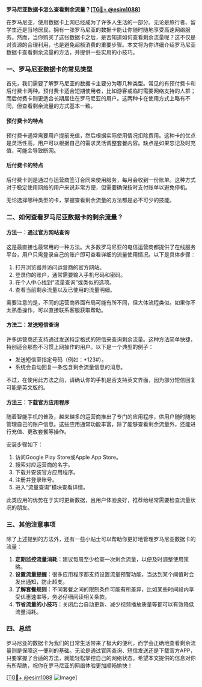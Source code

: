 **罗马尼亚数据卡怎么查看剩余流量？[[TG💪+ @esim1088](https://t.me/s/esim1088)]**

在罗马尼亚，使用数据卡上网已经成为了许多人生活的一部分。无论是旅行者、留学生还是当地居民，拥有一张罗马尼亚的数据卡能让你随时随地享受高速网络服务。然而，当你购买了这张数据卡之后，是否知道如何查看剩余流量呢？这不仅是对资源的合理利用，也是避免超额消费的重要步骤。本文将为你详细介绍罗马尼亚数据卡查看剩余流量的方法，并提供一些实用的小技巧。

### 一、罗马尼亚数据卡的常见类型

首先，我们需要了解罗马尼亚的数据卡主要分为哪几种类型。常见的有预付费卡和后付费卡两种。预付费卡适合短期使用者，比如游客或临时需要网络支持的人群；而后付费卡则更适合长期居住在罗马尼亚的用户。这两种卡在使用方式上略有不同，但查看剩余流量的方式基本一致。

#### 预付费卡的特点
预付费卡通常需要用户提前充值，然后根据实际使用情况扣除费用。这种卡的优点是灵活性高，用户可以根据自己的需求灵活调整套餐内容。缺点是如果忘记及时充值，可能会导致断网。

#### 后付费卡的特点
后付费卡则是通过与运营商签订合同来使用服务，每月会收到一份账单。这种方式对于稳定使用网络的用户来说非常方便，但需要确保按时支付账单以避免停机。

无论选择哪种类型的卡，掌握查看剩余流量的方法都是必不可少的技能。

### 二、如何查看罗马尼亚数据卡的剩余流量？

#### 方法一：通过官方网站查询
这是最直接也最常用的一种方法。大多数罗马尼亚的电信运营商都提供了在线服务平台，用户只需登录自己的账户即可查看详细的流量使用情况。以下是具体步骤：

1. 打开浏览器并访问运营商的官方网站。
2. 登录你的账户，通常需要输入手机号码和密码。
3. 在个人中心找到“流量查询”或类似的选项。
4. 查看当前剩余流量以及已使用的流量明细。

需要注意的是，不同的运营商界面布局可能有所不同，但大体流程类似。如果你不太熟悉操作，可以直接联系客服获取帮助。

#### 方法二：发送短信查询
许多运营商还支持通过发送特定格式的短信来查询剩余流量。这种方法简单快捷，特别适合那些不习惯上网操作的用户。以下是一个典型的例子：

- 发送短信至指定号码（例如：*123#）。
- 系统会自动回复一条包含剩余流量信息的消息。

不过，在使用此方法之前，请确认你的手机是否支持英文界面，因为部分短信回复可能是英文版的。

#### 方法三：下载官方应用程序
随着智能手机的普及，越来越多的运营商推出了专门的应用程序，供用户随时随地管理自己的账户信息。这些应用通常功能丰富，除了能够查看剩余流量外，还能进行充值、更改套餐等操作。

安装步骤如下：
1. 访问Google Play Store或Apple App Store。
2. 搜索对应运营商的名字。
3. 下载并安装官方应用程序。
4. 注册并登录账号。
5. 进入“流量查询”模块查看详情。

此类应用的优势在于实时更新数据，且用户体验良好，推荐给经常需要检查流量状况的朋友。

### 三、其他注意事项

除了上述提到的方法外，还有一些小贴士可以帮助你更好地管理罗马尼亚数据卡的流量：

1. **定期监控流量消耗**：建议每周至少检查一次剩余流量，以便及时调整使用策略。
2. **设置流量提醒**：很多应用程序都支持设置流量预警功能，当达到某个阈值时会发出通知，防止超支。
3. **了解套餐规则**：不同套餐之间的限制条件可能有所差异，比如某些时间段内享受优惠速率等，务必仔细阅读相关条款。
4. **节省流量的小技巧**：关闭后台自动更新、减少视频播放质量等都可以有效降低流量消耗。

### 四、总结

罗马尼亚的数据卡为我们的日常生活带来了极大的便利，而学会正确地查看剩余流量则是保障这一便利的基础。无论是通过官网查询、短信发送还是下载官方APP，只要掌握了合适的方法，就能轻松掌控自己的网络状态。希望本文提供的信息对你有所帮助，祝你在罗马尼亚的网络体验更加顺畅愉快！

[[TG💪+ @esim1088](https://t.me/s/esim1088) ![Image](https://i.postimg.cc/4NQfJmqS/Snipaste-2025-05-13-00-14-12.png)]